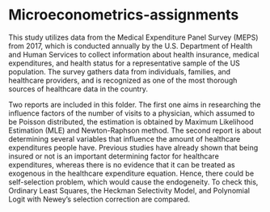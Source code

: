 # Microeconometrics-assignments

This study utilizes data from the Medical Expenditure Panel Survey (MEPS) from 2017, which is conducted annually by the U.S. Department of Health and Human Services to collect information about health insurance, medical expenditures, and health status for a representative sample of the US population. The survey gathers data from individuals, families, and healthcare providers, and is recognized as one of the most thorough sources of healthcare data in the country. 

Two reports are included in this folder. The first one aims in researching the influence factors of the number of visits to a physician, which assumed to be Poisson distributed, the estimation is obtained by Maximum Likelihood Estimation (MLE) and Newton-Raphson method.
The second report is about determining several variables that influence the amount of healthcare expenditures people have. Previous studies have already shown that being insured or not is an important determining factor for healthcare expenditures, whereas there is no evidence that it can be treated as exogenous in the healthcare expenditure equation. Hence, there could be self-selection problem, which would cause the endogeneity. To check this, Ordinary Least Squares, the Heckman Selectivity Model, and Polynomial Logit with Newey’s selection correction are compared.


